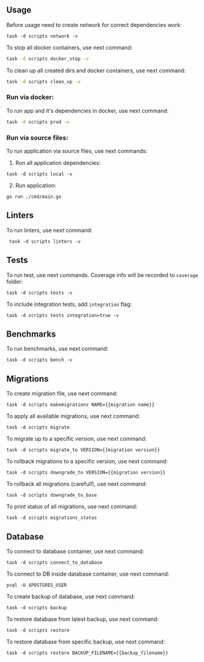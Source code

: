 ## Usage

Before usage need to create network for correct dependencies work:

```shell
task -d scripts network -v
```

To stop all docker containers,
use next command:

```bash
task -d scripts docker_stop -v
```

To clean up all created dirs and docker containers,
use next command:

```bash
task -d scripts clean_up -v
```

### Run via docker:

To run app and it's dependencies in docker, use next command:

```bash
task -d scripts prod -v
```

### Run via source files:

To run application via source files, use next commands:

1) Run all application dependencies:

```shell
task -d scripts local -v
```

2) Run application:

```shell
go run ./cmd/main.go
```

## Linters

To run linters, use next command:

```shell
 task -d scripts linters -v
```

## Tests

To run test, use next commands. Coverage info will be
recorded to ```coverage``` folder:

```shell
task -d scripts tests -v
```

To include integration tests, add `integration` flag:

```shell
task -d scripts tests integration=true -v
```

## Benchmarks

To run benchmarks, use next command:

```shell
task -d scripts bench -v
```

## Migrations

To create migration file, use next command:

```shell
task -d scripts makemigrations NAME={{migration name}}
```

To apply all available migrations, use next command:

```shell
task -d scripts migrate
```

To migrate up to a specific version, use next command:

```shell
task -d scripts migrate_to VERSION={{migration version}}
```

To rollback migrations to a specific version, use next command:

```shell
task -d scripts downgrade_to VERSION={{migration version}}
```

To rollback all migrations (careful!), use next command:

```shell
task -d scripts downgrade_to_base
```

To print status of all migrations, use next command:

```shell
task -d scripts migrations_status
```

## Database

To connect to database container, use next command:

```shell
task -d scripts connect_to_database
```

To connect to DB inside database container, use next command:

```shell
psql -U $POSTGRES_USER
```

To create backup of database, use next command:

```shell
task -d scripts backup
```

To restore database from latest backup, use next command:

```shell
task -d scripts restore
```

To restore database from specific backup, use next command:

```shell
task -d scripts restore BACKUP_FILENAME={{backup_filename}}
```
